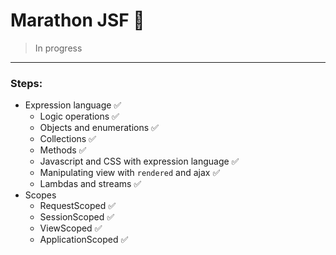 # Marathon JSF 🚀

> In progress

---

### Steps:
- Expression language ✅
  - Logic operations ✅
  - Objects and enumerations ✅
  - Collections ✅
  - Methods ✅
  - Javascript and CSS with expression language ✅
  - Manipulating view with `rendered` and ajax ✅
  - Lambdas and streams ✅
- Scopes
  - RequestScoped ✅
  - SessionScoped ✅
  - ViewScoped ✅
  - ApplicationScoped ✅